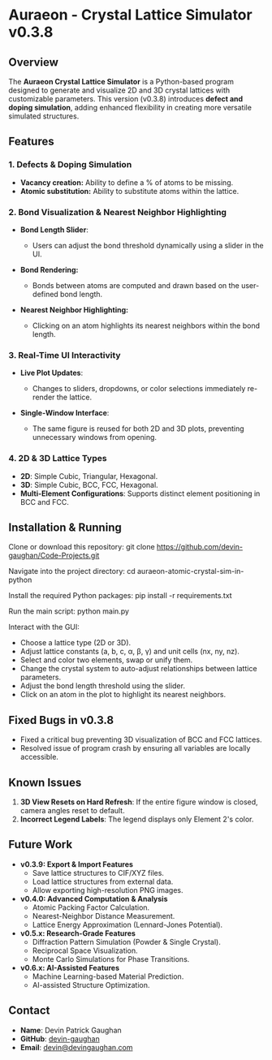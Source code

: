 # Auraeon - Crystal Lattice Simulator v0.3.8

## Overview

The **Auraeon Crystal Lattice Simulator** is a Python-based program designed to generate and visualize 2D and 3D crystal lattices with customizable parameters. This version (v0.3.8) introduces **defect and doping simulation**, adding enhanced flexibility in creating more versatile simulated structures.

## Features

### 1. Defects & Doping Simulation
*   **Vacancy creation:** Ability to define a % of atoms to be missing.
*   **Atomic substitution:** Ability to substitute atoms within the lattice.

### 2. Bond Visualization & Nearest Neighbor Highlighting

*   **Bond Length Slider**:

    *   Users can adjust the bond threshold dynamically using a slider in the UI.
*   **Bond Rendering:**

    *   Bonds between atoms are computed and drawn based on the user-defined bond length.
*   **Nearest Neighbor Highlighting:**

    *   Clicking on an atom highlights its nearest neighbors within the bond length.

### 3. Real-Time UI Interactivity

*   **Live Plot Updates**:

    *   Changes to sliders, dropdowns, or color selections immediately re-render the lattice.
*   **Single-Window Interface**:

    *   The same figure is reused for both 2D and 3D plots, preventing unnecessary windows from opening.

### 4. 2D & 3D Lattice Types

*   **2D**: Simple Cubic, Triangular, Hexagonal.
*   **3D**: Simple Cubic, BCC, FCC, Hexagonal.
*   **Multi-Element Configurations**: Supports distinct element positioning in BCC and FCC.

## Installation & Running

Clone or download this repository:
git clone https://github.com/devin-gaughan/Code-Projects.git

Navigate into the project directory:
cd auraeon-atomic-crystal-sim-in-python

Install the required Python packages:
pip install -r requirements.txt

Run the main script:
python main.py

Interact with the GUI:
* Choose a lattice type (2D or 3D).
* Adjust lattice constants (a, b, c, α, β, γ) and unit cells (nx, ny, nz).
* Select and color two elements, swap or unify them.
* Change the crystal system to auto-adjust relationships between lattice parameters.
* Adjust the bond length threshold using the slider.
* Click on an atom in the plot to highlight its nearest neighbors.

## Fixed Bugs in v0.3.8

* Fixed a critical bug preventing 3D visualization of BCC and FCC lattices.
* Resolved issue of program crash by ensuring all variables are locally accessible.

## Known Issues

1.  **3D View Resets on Hard Refresh**:
If the entire figure window is closed, camera angles reset to default.
2. **Incorrect Legend Labels**: The legend displays only Element 2's color.

## Future Work

*   **v0.3.9: Export & Import Features**
    *   Save lattice structures to CIF/XYZ files.
    *   Load lattice structures from external data.
    *   Allow exporting high-resolution PNG images.
*   **v0.4.0: Advanced Computation & Analysis**
    *   Atomic Packing Factor Calculation.
    *   Nearest-Neighbor Distance Measurement.
    *   Lattice Energy Approximation (Lennard-Jones Potential).
*   **v0.5.x: Research-Grade Features**
    *   Diffraction Pattern Simulation (Powder & Single Crystal).
    *   Reciprocal Space Visualization.
    *   Monte Carlo Simulations for Phase Transitions.
*   **v0.6.x: AI-Assisted Features**
    *   Machine Learning-based Material Prediction.
    *   AI-assisted Structure Optimization.

## Contact

*   **Name**: Devin Patrick Gaughan
*   **GitHub**: [devin-gaughan](https://github.com/devin-gaughan)
*   **Email**: devin@devingaughan.com
